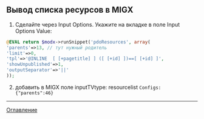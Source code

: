 ## Вывод списка ресурсов в MIGX

1. Сделайте через Input Options.
Укажите на вкладке в поле Input Options Value:

```php
@EVAL return $modx->runSnippet('pdoResources', array(
'parents'=>13, // тут нужный родитель
'limit'=>0,
'tpl'=>'@INLINE  [ [+pagetitle] ] ([ [+id] ])==[ [+id] ]',
'showUnpublished'=>1,
'outputSeparator'=>'||'
));
```

2. добавить в MIGX поле inputTVtype: resourcelist
`Configs: {"parents":46}`

---
[Оглавление](https://github.com/LexDonowan/DevTips/blob/main/ModxRecipes/README.md)
